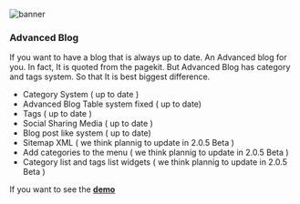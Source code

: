 ![banner](https://res.cloudinary.com/devpenguen/image/upload/v1531686302/image_hdozuz.png)

### Advanced Blog

If you want to have a blog that is always up to date. An Advanced blog for you. In fact, It is quoted from the pagekit. But Advanced Blog has category and tags system. So that It is best biggest difference.

- Category System ( up to date )
- Advanced Blog Table system fixed ( up to date)
- Tags ( up to date )
- Social Sharing Media ( up to date )
- Blog post like system ( up to date)
- Sitemap XML ( we think plannig to update in 2.0.5 Beta )
- Add categories to the menu ( we think plannig to update in 2.0.5 Beta )
- Category list and tags list widgets ( we think plannig to update in 2.0.5 Beta )

If you want to see the **[demo](http://pastheme.com/module/advanced-blog)**
